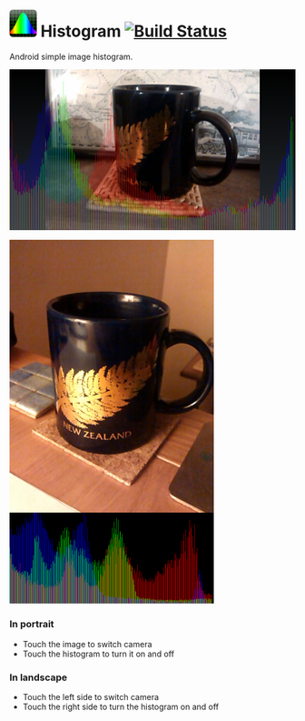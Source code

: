 # ![Logo](src/main/res/drawable-mdpi/ic_launcher.png) Histogram [![Build Status](https://travis-ci.org/billthefarmer/histogram.svg?branch=master)](https://travis-ci.org/billthefarmer/histogram)

Android simple image histogram.

![Histogram](https://github.com/billthefarmer/billthefarmer.github.io/raw/master/images/Histogram.png)

![Histogram](https://github.com/billthefarmer/billthefarmer.github.io/raw/master/images/Histogram-portrait.png)

### In portrait

 * Touch the image to switch camera
 * Touch the histogram to turn it on and off

### In landscape

 * Touch the left side to switch camera
 * Touch the right side to turn the histogram on and off
